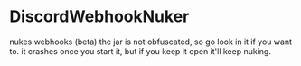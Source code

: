 # DiscordWebhookNuker
nukes webhooks (beta)
the jar is not obfuscated, so go look in it if you want to.
it crashes once you start it, but if you keep it open it'll keep nuking.

